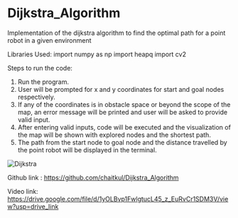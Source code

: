 # Dijkstra_Algorithm
Implementation of the dijkstra algorithm to find the optimal path for a point robot in a given environment

Libraries Used:
	import numpy as np
	import heapq
	import cv2
	
Steps to run the code:
1. Run the program.
2. User will be prompted for x and y coordinates for start and goal nodes respectively.
3. If any of the coordinates is in obstacle space or beyond the scope of the map, an error message will be printed and user will be asked to provide valid input.
4. After entering valid inputs, code will be executed and the visualization of the map will be shown with explored nodes and the shortest path.
5. The path from the start node to goal node and the distance travelled by the point robot will be displayed in the terminal.

![Dijkstra](https://github.com/chaitkul/Dijkstra_Algorithm/assets/127642282/4da7fedc-8799-463a-a487-645179888a54)


Github link : https://github.com/chaitkul/Dijkstra_Algorithm

Video link: https://drive.google.com/file/d/1yOLBvp1FwlgtucL45_z_EuRvCr1SDM3V/view?usp=drive_link
